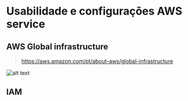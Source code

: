 # Usabilidade e configurações AWS service

## AWS Global infrastructure

> https://aws.amazon.com/pt/about-aws/global-infrastructure

![alt text](image-10.png)



## IAM


